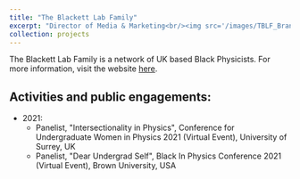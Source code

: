 ```yaml
---
title: "The Blackett Lab Family"
excerpt: "Director of Media & Marketing<br/><img src='/images/TBLF_Brandmark_RGB.png'>"
collection: projects
---
```


The Blackett Lab Family is a network of UK based Black Physicists. For more information, visit the website [here](https://theblackettlabfamily.com).

## Activities and public engagements:
- 2021:
  - Panelist, "Intersectionality in Physics", Conference for Undergraduate Women in Physics 2021 (Virtual Event), University of Surrey, UK
  - Panelist, "Dear Undergrad Self", Black In Physics Conference 2021 (Virtual Event), Brown University, USA
